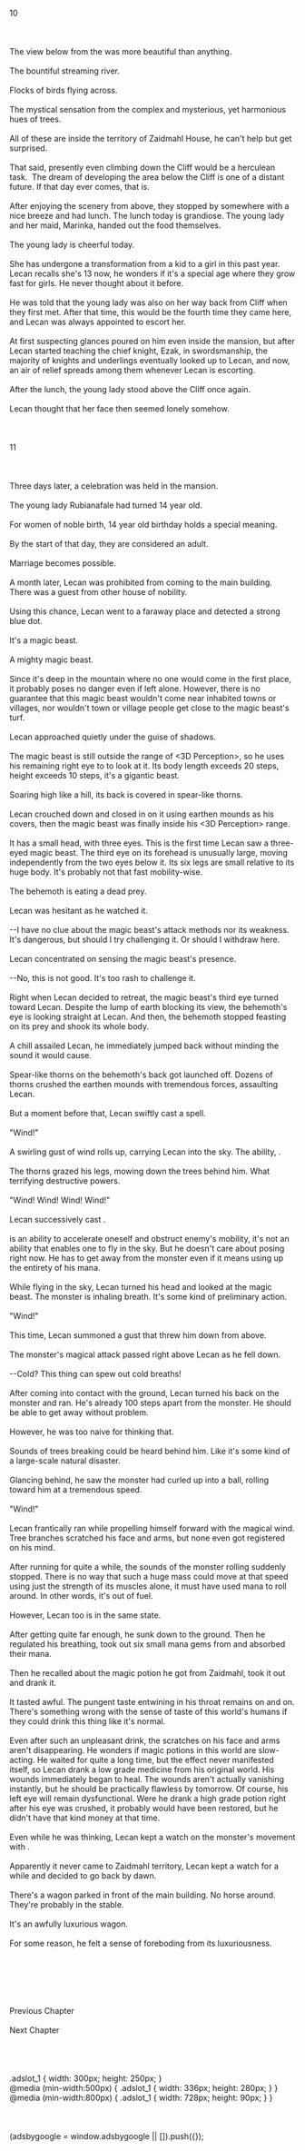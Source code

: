 <br/>
10<br/>
<br/>
<br/>
<br/>
The view below from the <Cliff> was more beautiful than anything.<br/>
<br/>
The bountiful streaming river.<br/>
<br/>
Flocks of birds flying across.<br/>
<br/>
The mystical sensation from the complex and mysterious, yet harmonious hues of trees.<br/>
<br/>
All of these are inside the territory of Zaidmahl House, he can't help but get surprised.<br/>
<br/>
That said, presently even climbing down the Cliff would be a herculean task.  The dream of developing the area below the Cliff is one of a distant future. If that day ever comes, that is.<br/>
<br/>
After enjoying the scenery from above, they stopped by somewhere with a nice breeze and had lunch. The lunch today is grandiose. The young lady and her maid, Marinka, handed out the food themselves.<br/>
<br/>
The young lady is cheerful today.<br/>
<br/>
She has undergone a transformation from a kid to a girl in this past year. Lecan recalls she's 13 now, he wonders if it's a special age where they grow fast for girls. He never thought about it before.<br/>
<br/>
He was told that the young lady was also on her way back from Cliff when they first met. After that time, this would be the fourth time they came here, and Lecan was always appointed to escort her.<br/>
<br/>
At first suspecting glances poured on him even inside the mansion, but after Lecan started teaching the chief knight, Ezak, in swordsmanship, the majority of knights and underlings eventually looked up to Lecan, and now, an air of relief spreads among them whenever Lecan is escorting.<br/>
<br/>
After the lunch, the young lady stood above the Cliff once again.<br/>
<br/>
Lecan thought that her face then seemed lonely somehow.<br/>
<br/>
<br/>
<TLN: If you're reading this novel at any other site than Sousetsuka .com you might be reading an unedited, uncorrected version of the novel.><br/>
11<br/>
<br/>
<br/>
<br/>
Three days later, a celebration was held in the mansion.<br/>
<br/>
The young lady Rubianafale had turned 14 year old.<br/>
<br/>
For women of noble birth, 14 year old birthday holds a special meaning.<br/>
<br/>
By the start of that day, they are considered an adult.<br/>
<br/>
Marriage becomes possible.<br/>
<br/>
A month later, Lecan was prohibited from coming to the main building. There was a guest from other house of nobility.<br/>
<br/>
Using this chance, Lecan went to a faraway place and detected a strong blue dot.<br/>
<br/>
It's a magic beast.<br/>
<br/>
A mighty magic beast.<br/>
<br/>
Since it's deep in the mountain where no one would come in the first place, it probably poses no danger even if left alone. However, there is no guarantee that this magic beast wouldn't come near inhabited towns or villages, nor wouldn't town or village people get close to the magic beast's turf.<br/>
<br/>
Lecan approached quietly under the guise of shadows.<br/>
<br/>
The magic beast is still outside the range of <3D Perception>, so he uses his remaining right eye to to look at it. Its body length exceeds 20 steps, height exceeds 10 steps, it's a gigantic beast.<br/>
<br/>
Soaring high like a hill, its back is covered in spear-like thorns.<br/>
<br/>
Lecan crouched down and closed in on it using earthen mounds as his covers, then the magic beast was finally inside his <3D Perception> range.<br/>
<br/>
It has a small head, with three eyes. This is the first time Lecan saw a three-eyed magic beast. The third eye on its forehead is unusually large, moving independently from the two eyes below it. Its six legs are small relative to its huge body. It's probably not that fast mobility-wise.<br/>
<br/>
The behemoth is eating a dead prey.<br/>
<br/>
Lecan was hesitant as he watched it.<br/>
<br/>
--I have no clue about the magic beast's attack methods nor its weakness. It's dangerous, but should I try challenging it. Or should I withdraw here.<br/>
<br/>
Lecan concentrated on sensing the magic beast's presence.<br/>
<br/>
--No, this is not good. It's too rash to challenge it.<br/>
<br/>
Right when Lecan decided to retreat, the magic beast's third eye turned toward Lecan. Despite the lump of earth blocking its view, the behemoth's eye is looking straight at Lecan. And then, the behemoth stopped feasting on its prey and shook its whole body.<br/>
<br/>
A chill assailed Lecan, he immediately jumped back without minding the sound it would cause.<br/>
<br/>
Spear-like thorns on the behemoth's back got launched off. Dozens of thorns crushed the earthen mounds with tremendous forces, assaulting Lecan.<br/>
<br/>
But a moment before that, Lecan swiftly cast a spell.<br/>
<br/>
"Wind!"<br/>
<br/>
A swirling gust of wind rolls up, carrying Lecan into the sky. The ability, <Gust>.<br/>
<br/>
The thorns grazed his legs, mowing down the trees behind him. What terrifying destructive powers.<br/>
<br/>
"Wind! Wind! Wind! Wind!"<br/>
<br/>
Lecan successively cast <Gust>.<br/>
<br/>
<Gust> is an ability to accelerate oneself and obstruct enemy's mobility, it's not an ability that enables one to fly in the sky. But he doesn't care about posing right now. He has to get away from the monster even if it means using up the entirety of his mana.<br/>
<br/>
While flying in the sky, Lecan turned his head and looked at the magic beast. The monster is inhaling breath. It's some kind of preliminary action.<br/>
<br/>
"Wind!"<br/>
<br/>
This time, Lecan summoned a gust that threw him down from above.<br/>
<br/>
The monster's magical attack passed right above Lecan as he fell down.<br/>
<br/>
--Cold? This thing can spew out cold breaths!<br/>
<br/>
After coming into contact with the ground, Lecan turned his back on the monster and ran. He's already 100 steps apart from the monster. He should be able to get away without problem.<br/>
<br/>
However, he was too naive for thinking that.<br/>
<br/>
Sounds of trees breaking could be heard behind him. Like it's some kind of a large-scale natural disaster.<br/>
<br/>
Glancing behind, he saw the monster had curled up into a ball, rolling toward him at a tremendous speed.<br/>
<br/>
"Wind!"<br/>
<br/>
Lecan frantically ran while propelling himself forward with the magical wind. Tree branches scratched his face and arms, but none even got registered on his mind.<br/>
<br/>
After running for quite a while, the sounds of the monster rolling suddenly stopped. There is no way that such a huge mass could move at that speed using just the strength of its muscles alone, it must have used mana to roll around. In other words, it's out of fuel.<br/>
<br/>
However, Lecan too is in the same state.<br/>
<br/>
After getting quite far enough, he sunk down to the ground. Then he regulated his breathing, took out six small mana gems from <Storage> and absorbed their mana.<br/>
<br/>
Then he recalled about the magic potion he got from Zaidmahl, took it out and drank it.<br/>
<br/>
It tasted awful. The pungent taste entwining in his throat remains on and on. There's something wrong with the sense of taste of this world's humans if they could drink this thing like it's normal.<br/>
<br/>
Even after such an unpleasant drink, the scratches on his face and arms aren't disappearing. He wonders if magic potions in this world are slow-acting. He waited for quite a long time, but the effect never manifested itself, so Lecan drank a low grade medicine from his original world. His wounds immediately began to heal. The wounds aren't actually vanishing instantly, but he should be practically flawless by tomorrow. Of course, his left eye will remain dysfunctional. Were he drank a high grade potion right after his eye was crushed, it probably would have been restored, but he didn't have that kind money at that time.<br/>
<br/>
Even while he was thinking, Lecan kept a watch on the monster's movement with <Life Detection>.<br/>
<br/>
Apparently it never came to Zaidmahl territory, Lecan kept a watch for a while and decided to go back by dawn.<br/>
<br/>
There's a wagon parked in front of the main building. No horse around. They're probably in the stable.<br/>
<br/>
It's an awfully luxurious wagon.<br/>
<br/>
For some reason, he felt a sense of foreboding from its luxuriousness.<br/>
<br/>
<br/>
<br/>
<br/>
<br/>
<br/>
Previous Chapter<br/>
<br/>
Next Chapter <br/>
<br/>
<br/>
<br/>
<br/>
.adslot_1 { width: 300px; height: 250px; }<br/>
@media (min-width:500px) { .adslot_1 { width: 336px; height: 280px; } }<br/>
@media (min-width:800px) { .adslot_1 { width: 728px; height: 90px; } }<br/>
<br/>
<br/>
<br/>
(adsbygoogle = window.adsbygoogle || []).push({});<br/>
<br/>
<br/>
<br/>
<br/>
